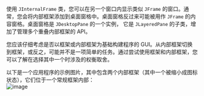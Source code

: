 使用 `JInternalFrame` 类，您可以在另一个窗口内显示类似 `JFrame` 的窗口。通常，您会将内部框架添加到桌面窗格中。桌面窗格反过来可能被用作 `JFrame` 的内容窗格。桌面窗格是 `JDesktopPane` 的一个实例，
它是 `JLayeredPane` 的子类，增加了管理多个重叠内部框架的 API。

您应该仔细考虑是否以框架或内部框架为基础构建程序的 GUI。从内部框架切换到框架，或反之，可能并不是一项简单的任务。通过尝试使用框架和内部框架，您可以了解在选择其中一个时涉及的权衡取舍。

以下是一个应用程序的示例图片，其中包含两个内部框架（其中一个被缩小成图标状态），它们位于一个常规框架内部：  
![image](https://github.com/guangying23/java/assets/54796147/7df14d46-37af-4310-a560-9df71e887424) 


